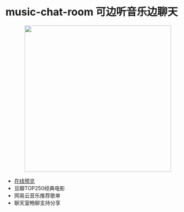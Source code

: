 # music-chat-room 可边听音乐边聊天
<div align="center"><a target="_blank" href="http://81.69.234.69:8002" ><img width="400" src='https://img-blog.csdnimg.cn/99e344515caf4e3283ace3a66c7b142d.png'></a></div>

- <a href="http://81.69.234.69:8002" target="_blank">在线预览</a>
- 豆瓣TOP250经典电影
- 网易云音乐推荐歌单
- 聊天室畅聊支持分享
